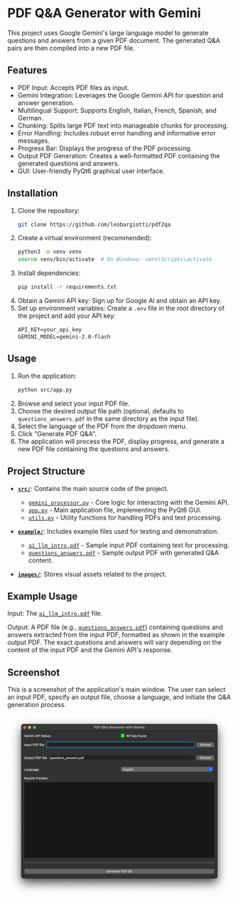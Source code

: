 # PDF Q&A Generator with Gemini

This project uses Google Gemini's large language model to generate questions and answers from a given PDF document.  The generated Q&A pairs are then compiled into a new PDF file.

## Features

- PDF Input: Accepts PDF files as input.
- Gemini Integration: Leverages the Google Gemini API for question and answer generation.
- Multilingual Support: Supports English, Italian, French, Spanish, and German.
- Chunking: Splits large PDF text into manageable chunks for processing.
- Error Handling: Includes robust error handling and informative error messages.
- Progress Bar: Displays the progress of the PDF processing.
- Output PDF Generation: Creates a well-formatted PDF containing the generated questions and answers.
- GUI: User-friendly PyQt6 graphical user interface.


## Installation

1. Clone the repository:
   ```bash
   git clone https://github.com/leobargiotti/pdf2qa
   ```
2. Create a virtual environment (recommended):
   ```bash
   python3 -m venv venv
   source venv/bin/activate  # On Windows: venv\Scripts\activate
   ```
3. Install dependencies:
   ```bash
   pip install -r requirements.txt
   ```
4. Obtain a Gemini API key:  Sign up for Google AI and obtain an API key.
5. Set up environment variables: Create a `.env` file in the root directory of the project and add your API key:
   ```
   API_KEY=your_api_key
   GEMINI_MODEL=gemini-2.0-flash
   ```


## Usage

1. Run the application:
   ```bash
   python src/app.py
   ```
2. Browse and select your input PDF file.
3. Choose the desired output file path (optional, defaults to `questions_answers.pdf` in the same directory as the input file).
4. Select the language of the PDF from the dropdown menu.
5. Click "Generate PDF Q&A".
6. The application will process the PDF, display progress, and generate a new PDF file containing the questions and answers.


## Project Structure
- **[`src/`](./src/)**: Contains the main source code of the project.  
  - [`gemini_processor.py`](./src/gemini_processor.py) - Core logic for interacting with the Gemini API.  
  - [`app.py`](./src/app.py) - Main application file, implementing the PyQt6 GUI.  
  - [`utils.py`](./src/utils.py) - Utility functions for handling PDFs and text processing.

- **[`example/`](./example/)**: Includes example files used for testing and demonstration.  
  - [`ai_llm_intro.pdf`](./example/ai_llm_intro.pdf) - Sample input PDF containing text for processing.  
  - [`questions_answers.pdf`](./example/questions_answers.pdf) - Sample output PDF with generated Q&A content.  

- **[`images/`](./images/)**: Stores visual assets related to the project.  



## Example Usage

Input:  The [`ai_llm_intro.pdf`](./example/ai_llm_intro.pdf) file.

Output: A PDF file (e.g., [`questions_answers.pdf`](./example/questions_answers.pdf)) containing questions and answers extracted from the input PDF, formatted as shown in the example output PDF.  The exact questions and answers will vary depending on the content of the input PDF and the Gemini API's response.


## Screenshot

This is a screenshot of the application's main window.  The user can select an input PDF, specify an output file, choose a language, and initiate the Q&A generation process.

![app.png](./images/app.png)
